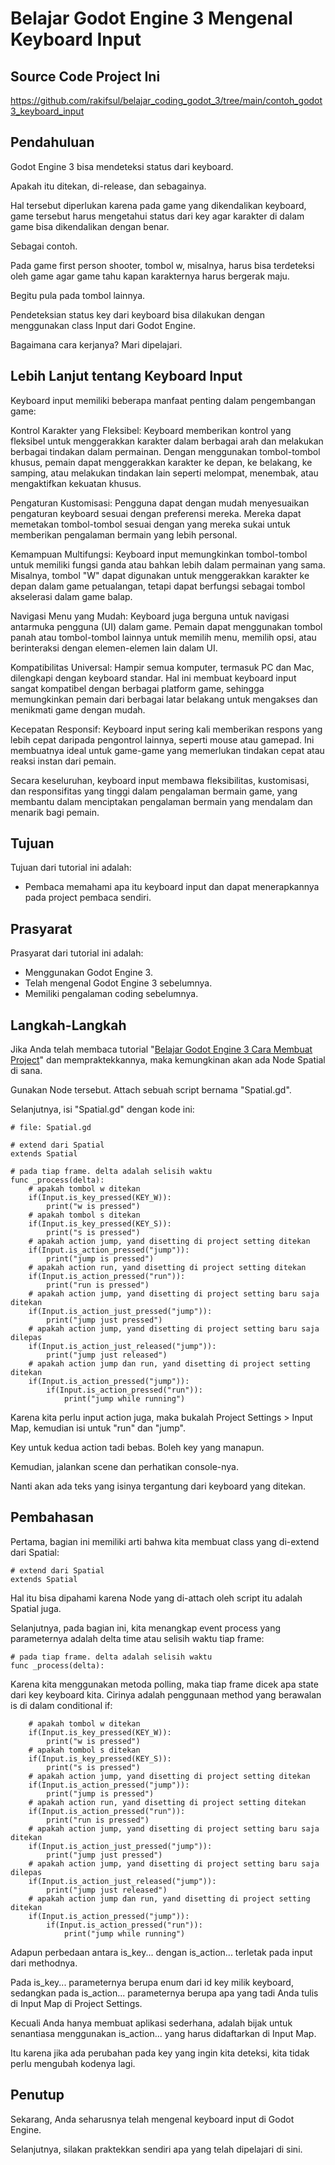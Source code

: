 # Belajar Godot Engine 3 Mengenal Keyboard Input

## Source Code Project Ini

https://github.com/rakifsul/belajar_coding_godot_3/tree/main/contoh_godot3_keyboard_input

## Pendahuluan

Godot Engine 3 bisa mendeteksi status dari keyboard.

Apakah itu ditekan, di-release, dan sebagainya.

Hal tersebut diperlukan karena pada game yang dikendalikan keyboard, game tersebut harus mengetahui status dari key agar karakter di dalam game bisa dikendalikan dengan benar.

Sebagai contoh.

Pada game first person shooter, tombol w, misalnya, harus bisa terdeteksi oleh game agar game tahu kapan karakternya harus bergerak maju.

Begitu pula pada tombol lainnya.

Pendeteksian status key dari keyboard bisa dilakukan dengan menggunakan class Input dari Godot Engine.

Bagaimana cara kerjanya? Mari dipelajari.

## Lebih Lanjut tentang Keyboard Input

Keyboard input memiliki beberapa manfaat penting dalam pengembangan game:

Kontrol Karakter yang Fleksibel: Keyboard memberikan kontrol yang fleksibel untuk menggerakkan karakter dalam berbagai arah dan melakukan berbagai tindakan dalam permainan. Dengan menggunakan tombol-tombol khusus, pemain dapat menggerakkan karakter ke depan, ke belakang, ke samping, atau melakukan tindakan lain seperti melompat, menembak, atau mengaktifkan kekuatan khusus.

Pengaturan Kustomisasi: Pengguna dapat dengan mudah menyesuaikan pengaturan keyboard sesuai dengan preferensi mereka. Mereka dapat memetakan tombol-tombol sesuai dengan yang mereka sukai untuk memberikan pengalaman bermain yang lebih personal.

Kemampuan Multifungsi: Keyboard input memungkinkan tombol-tombol untuk memiliki fungsi ganda atau bahkan lebih dalam permainan yang sama. Misalnya, tombol "W" dapat digunakan untuk menggerakkan karakter ke depan dalam game petualangan, tetapi dapat berfungsi sebagai tombol akselerasi dalam game balap.

Navigasi Menu yang Mudah: Keyboard juga berguna untuk navigasi antarmuka pengguna (UI) dalam game. Pemain dapat menggunakan tombol panah atau tombol-tombol lainnya untuk memilih menu, memilih opsi, atau berinteraksi dengan elemen-elemen lain dalam UI.

Kompatibilitas Universal: Hampir semua komputer, termasuk PC dan Mac, dilengkapi dengan keyboard standar. Hal ini membuat keyboard input sangat kompatibel dengan berbagai platform game, sehingga memungkinkan pemain dari berbagai latar belakang untuk mengakses dan menikmati game dengan mudah.

Kecepatan Responsif: Keyboard input sering kali memberikan respons yang lebih cepat daripada pengontrol lainnya, seperti mouse atau gamepad. Ini membuatnya ideal untuk game-game yang memerlukan tindakan cepat atau reaksi instan dari pemain.

Secara keseluruhan, keyboard input membawa fleksibilitas, kustomisasi, dan responsifitas yang tinggi dalam pengalaman bermain game, yang membantu dalam menciptakan pengalaman bermain yang mendalam dan menarik bagi pemain.

## Tujuan

Tujuan dari tutorial ini adalah:

-   Pembaca memahami apa itu keyboard input dan dapat menerapkannya pada project pembaca sendiri.

## Prasyarat

Prasyarat dari tutorial ini adalah:

-   Menggunakan Godot Engine 3.
-   Telah mengenal Godot Engine 3 sebelumnya.
-   Memiliki pengalaman coding sebelumnya.

## Langkah-Langkah

Jika Anda telah membaca tutorial "[Belajar Godot Engine 3 Cara Membuat Project](https://github.com/rakifsul/belajar_coding_godot_3/tree/main/Belajar-Godot-Engine-3-Cara-Membuat-Project.md)" dan mempraktekkannya, maka kemungkinan akan ada Node Spatial di sana.

Gunakan Node tersebut. Attach sebuah script bernama "Spatial.gd".

Selanjutnya, isi "Spatial.gd" dengan kode ini:

```
# file: Spatial.gd

# extend dari Spatial
extends Spatial

# pada tiap frame. delta adalah selisih waktu
func _process(delta):
    # apakah tombol w ditekan
    if(Input.is_key_pressed(KEY_W)):
        print("w is pressed")
    # apakah tombol s ditekan
    if(Input.is_key_pressed(KEY_S)):
        print("s is pressed")
    # apakah action jump, yand disetting di project setting ditekan
    if(Input.is_action_pressed("jump")):
        print("jump is pressed")
    # apakah action run, yand disetting di project setting ditekan
    if(Input.is_action_pressed("run")):
        print("run is pressed")
    # apakah action jump, yand disetting di project setting baru saja ditekan
    if(Input.is_action_just_pressed("jump")):
        print("jump just pressed")
    # apakah action jump, yand disetting di project setting baru saja dilepas
    if(Input.is_action_just_released("jump")):
        print("jump just released")
    # apakah action jump dan run, yand disetting di project setting ditekan
    if(Input.is_action_pressed("jump")):
        if(Input.is_action_pressed("run")):
            print("jump while running")
```

Karena kita perlu input action juga, maka bukalah Project Settings > Input Map, kemudian isi untuk "run" dan "jump".

Key untuk kedua action tadi bebas. Boleh key yang manapun.

Kemudian, jalankan scene dan perhatikan console-nya.

Nanti akan ada teks yang isinya tergantung dari keyboard yang ditekan.

## Pembahasan

Pertama, bagian ini memiliki arti bahwa kita membuat class yang di-extend dari Spatial:

```
# extend dari Spatial
extends Spatial
```

Hal itu bisa dipahami karena Node yang di-attach oleh script itu adalah Spatial juga.

Selanjutnya, pada bagian ini, kita menangkap event process yang parameternya adalah delta time atau selisih waktu tiap frame:

```
# pada tiap frame. delta adalah selisih waktu
func _process(delta):
```

Karena kita menggunakan metoda polling, maka tiap frame dicek apa state dari key keyboard kita. Cirinya adalah penggunaan method yang berawalan is di dalam conditional if:

```
    # apakah tombol w ditekan
    if(Input.is_key_pressed(KEY_W)):
        print("w is pressed")
    # apakah tombol s ditekan
    if(Input.is_key_pressed(KEY_S)):
        print("s is pressed")
    # apakah action jump, yand disetting di project setting ditekan
    if(Input.is_action_pressed("jump")):
        print("jump is pressed")
    # apakah action run, yand disetting di project setting ditekan
    if(Input.is_action_pressed("run")):
        print("run is pressed")
    # apakah action jump, yand disetting di project setting baru saja ditekan
    if(Input.is_action_just_pressed("jump")):
        print("jump just pressed")
    # apakah action jump, yand disetting di project setting baru saja dilepas
    if(Input.is_action_just_released("jump")):
        print("jump just released")
    # apakah action jump dan run, yand disetting di project setting ditekan
    if(Input.is_action_pressed("jump")):
        if(Input.is_action_pressed("run")):
            print("jump while running")
```

Adapun perbedaan antara is_key... dengan is_action... terletak pada input dari methodnya.

Pada is_key... parameternya berupa enum dari id key milik keyboard, sedangkan pada is_action... parameternya berupa apa yang tadi Anda tulis di Input Map di Project Settings.

Kecuali Anda hanya membuat aplikasi sederhana, adalah bijak untuk senantiasa menggunakan is_action... yang harus didaftarkan di Input Map.

Itu karena jika ada perubahan pada key yang ingin kita deteksi, kita tidak perlu mengubah kodenya lagi.

## Penutup

Sekarang, Anda seharusnya telah mengenal keyboard input di Godot Engine.

Selanjutnya, silakan praktekkan sendiri apa yang telah dipelajari di sini.
